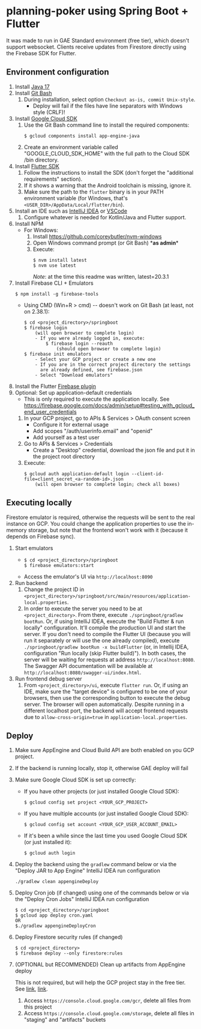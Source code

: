 # planning-poker using Spring Boot + Flutter

It was made to run in GAE Standard environment (free tier), which doesn't
support websocket. Clients receive updates from Firestore directly using
the Firebase SDK for Flutter.



## Environment configuration

1. Install [Java 17](https://adoptium.net/?variant=openjdk17)
2. Install [Git Bash](https://git-scm.com/download)
    1. During installation, select option `Checkout as-is, commit
       Unix-style`.
        * Deploy will fail if the files have line separators with
          Windows style (CRLF)!
3. Install [Google Cloud SDK](https://cloud.google.com/sdk/docs/install)
    1. Use the Git Bash command line to install the required components:
        ```
        $ gcloud components install app-engine-java
        ```
    2. Create an environment variable called "GOOGLE_CLOUD_SDK_HOME" with the full
       path to the Cloud SDK /bin directory.
4. Install [Flutter SDK](https://docs.flutter.dev/get-started/install)
    1. Follow the instructions to install the SDK (don't forget the "additional
       requirements" section).
    2. If it shows a warning that the Android toolchain is missing, ignore it.
    3. Make sure the path to the `flutter` binary is in your PATH environment variable
       (for Windows, that's `<USER_DIR>/AppData/Local/flutter/bin`).
5. Install an IDE such as [IntelliJ IDEA](https://www.jetbrains.com/idea/download/)
   or [VSCode](https://code.visualstudio.com/)
    1. Configure whatever is needed for Kotlin/Java and Flutter support.
6. Install NPM
    * For Windows:
        1. Install https://github.com/coreybutler/nvm-windows
        2. Open Windows command prompt (or Git Bash) \***as admin**\*
        3. Execute:
            ```
            $ nvm install latest
            $ nvm use latest
            ```
           *Note*: at the time this readme was written, latest=20.3.1
7. Install Firebase CLI + Emulators
    ```
    $ npm install -g firebase-tools
    ```
    * Using CMD (Win+R > cmd) -- doesn't work on Git Bash (at least, not on 2.38.1):
        ```
        $ cd <project_directory>/springboot
        $ firebase login
            (will open browser to complete login)
            - If you were already logged in, execute:
                $ firebase login --reauth
                    (should open browser to complete login)
        $ firebase init emulators
            - Select your GCP project or create a new one
            - If you are in the correct project directory the settings
              are already defined, see firebase.json
            - Select "Download emulators"
        ```
8. Install the Flutter [Firebase plugin](https://firebase.google.com/docs/flutter/setup?hl=pt-br&platform=web)
9. Optional: Set up application-default credentials
    * This is only required to execute the application locally.
      See https://firebase.google.com/docs/admin/setup#testing_with_gcloud_end_user_credentials
    1. In your GCP project, go to APIs & Services > OAuth consent screen
        * Configure it for external usage
        * Add scopes "/auth/userinfo.email" and "openid"
        * Add yourself as a test user
    2. Go to APIs & Services > Credentials
        * Create a "Desktop" credential, download the json file and put
          it in the project root directory
    3. Execute:
        ```
        $ gcloud auth application-default login --client-id-file=client_secret_<a-random-id>.json
            (will open browser to complete login; check all boxes)
        ```



## Executing locally

Firestore emulator is required, otherwise the requests will be sent to the real
instance on GCP. You could change the application properties to use the in-memory
storage, but note that the frontend won't work with it (because it depends on
Firebase sync).



1. Start emulators
    * ```
      $ cd <project_directory>/springboot
      $ firebase emulators:start
      ```
    * Access the emulator's UI via `http://localhost:8090`
2. Run backend
    1. Change the project ID in
       `<project_directory>/springboot/src/main/resources/application-local.properties`.
    2. In order to execute the server you need to be at `<project_directory>`. From there,
       execute `./springboot/gradlew bootRun`. Or, if using IntelliJ IDEA, execute the
       "Build Flutter & run locally" configuration. It'll compile the production UI and
       start the server. If you don't need to compile the Flutter UI (because you will
       run it separately or will use the one already compiled), execute
       `./springboot/gradlew bootRun -x buildFlutter` (or, in Intellij IDEA, configuration
       "Run locally (skip Flutter build)"). In both cases, the server will be waiting for
       requests at address `http://localhost:8080`. The Swagger API documentation will be
       available at `http://localhost:8080/swagger-ui/index.html`.
3. Run frontend debug server
    1. From `<project_directory>/ui`, execute `flutter run`. Or, if using an IDE, make
       sure the "target device" is configured to be one of your browsers, then use the
       corresponding button to execute the debug server. The browser will open
       automatically. Despite running in a different localhost port, the backend will
       accept frontend requests due to `allow-cross-origin=true` in
       `application-local.properties`.



## Deploy

1. Make sure AppEngine and Cloud Build API are both enabled on you GCP project.
2. If the backend is running locally, stop it, otherwise GAE deploy will fail
3. Make sure Google Cloud SDK is set up correctly:
    * If you have other projects (or just installed Google Cloud SDK):
        ```
        $ gcloud config set project <YOUR_GCP_PROJECT>
        ```
    * If you have multiple accounts (or just installed Google Cloud SDK):
        ```
        $ gcloud config set account <YOUR_GCP_USER_ACCOUNT_EMAIL>
        ```
    * If it's been a while since the last time you used Google Cloud SDK
      (or just installed it):
        ```
        $ gcloud auth login
        ```
4. Deploy the backend using the `gradlew` command below or via the "Deploy JAR to App
   Engine" IntelliJ IDEA run configuration
   ```
   ./gradlew clean appengineDeploy
   ```
5. Deploy Cron job (if changed) using one of the commands below or via the "Deploy Cron
   Jobs" IntelliJ IDEA run configuration
   ```
   $ cd <project_directory>/springboot
   $ gcloud app deploy cron.yaml
   OR
   $./gradlew appengineDeployCron
   ```
6. Deploy Firestore security rules (if changed)
   ```
   $ cd <project_directory>
   $ firebase deploy --only firestore:rules
   ```
7. (OPTIONAL but RECOMMENDED) Clean up artifacts from AppEngine deploy

   This is not required, but will help the GCP project stay in the free tier.
   See [link](https://stackoverflow.com/q/42947918),
   [link](https://stackoverflow.com/q/63578581).
    1. Access `https://console.cloud.google.com/gcr`, delete all files from this
       project
    2. Access `https://console.cloud.google.com/storage`, delete all files in
       "staging" and "artifacts" buckets